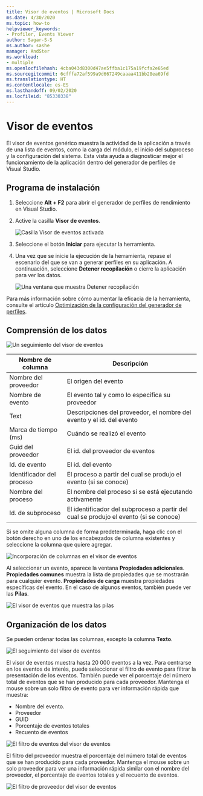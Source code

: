 ```yaml
---
title: Visor de eventos | Microsoft Docs
ms.date: 4/30/2020
ms.topic: how-to
helpviewer_keywords:
- Profiler, Events Viewer
author: Sagar-S-S
ms.author: sashe
manager: AndSter
ms.workload:
- multiple
ms.openlocfilehash: 4cba043d8300d47ae5ffba1c175a19fcfa2e65ed
ms.sourcegitcommit: 6cfffa72af599a9d667249caaaa411bb28ea69fd
ms.translationtype: HT
ms.contentlocale: es-ES
ms.lasthandoff: 09/02/2020
ms.locfileid: "85330338"
---
```

# <a name="events-viewer"></a>Visor de eventos

El visor de eventos genérico muestra la actividad de la aplicación a través de una lista de eventos, como la carga del módulo, el inicio del subproceso y la configuración del sistema. Esta vista ayuda a diagnosticar mejor el funcionamiento de la aplicación dentro del generador de perfiles de Visual Studio.

## <a name="setup"></a>Programa de instalación

1. Seleccione **Alt + F2** para abrir el generador de perfiles de rendimiento en Visual Studio.

1. Active la casilla **Visor de eventos**.

   ![Casilla Visor de eventos activada](../profiling/media/eventsviewerselected.png "Casilla Visor de eventos activada")

1. Seleccione el botón **Iniciar** para ejecutar la herramienta.

1. Una vez que se inicie la ejecución de la herramienta, repase el escenario del que se van a generar perfiles en su aplicación. A continuación, seleccione **Detener recopilación** o cierre la aplicación para ver los datos.

   ![Una ventana que muestra Detener recopilación](../profiling/media/stopcollectioneventsviewer.png "Una ventana que muestra Detener recopilación")

Para más información sobre cómo aumentar la eficacia de la herramienta, consulte el artículo [Optimización de la configuración del generador de perfiles](../profiling/optimize-profiler-settings.md).

## <a name="understand-your-data"></a>Comprensión de los datos

![Un seguimiento del visor de eventos](../profiling/media/eventviewertrace.png "Un seguimiento del visor de eventos")

|Nombre de columna|Descripción|
|----------|---------------------|
|Nombre del proveedor|El origen del evento|
|Nombre de evento|El evento tal y como lo especifica su proveedor|
|Text|Descripciones del proveedor, el nombre del evento y el id. del evento|
|Marca de tiempo (ms)|Cuándo se realizó el evento|
|Guid del proveedor|El id. del proveedor de eventos|
|Id. de evento|El id. del evento|
|Identificador del proceso|El proceso a partir del cual se produjo el evento (si se conoce)|
|Nombre del proceso|El nombre del proceso si se está ejecutando activamente|
|Id. de subproceso|El identificador del subproceso a partir del cual se produjo el evento (si se conoce)|

Si se omite alguna columna de forma predeterminada, haga clic con el botón derecho en uno de los encabezados de columna existentes y seleccione la columna que quiere agregar.

![Incorporación de columnas en el visor de eventos](../profiling/media/eventvieweraddcolumns.png "Incorporación de columnas en el visor de eventos")

Al seleccionar un evento, aparece la ventana **Propiedades adicionales**. **Propiedades comunes** muestra la lista de propiedades que se mostrarán para cualquier evento. **Propiedades de carga** muestra propiedades específicas del evento. En el caso de algunos eventos, también puede ver las **Pilas**.

![El visor de eventos que muestra las pilas](../profiling/media/eventviewerstacks.png "El visor de eventos que muestra las pilas")

## <a name="organize-your-data"></a>Organización de los datos

Se pueden ordenar todas las columnas, excepto la columna **Texto**.

![El seguimiento del visor de eventos](../profiling/media/eventviewertrace.png "El seguimiento del visor de eventos")

El visor de eventos muestra hasta 20 000 eventos a la vez. Para centrarse en los eventos de interés, puede seleccionar el filtro de evento para filtrar la presentación de los eventos. También puede ver el porcentaje del número total de eventos que se han producido para cada proveedor. Mantenga el mouse sobre un solo filtro de evento para ver información rápida que muestra:

- Nombre del evento.
- Proveedor
- GUID
- Porcentaje de eventos totales
- Recuento de eventos

![El filtro de eventos del visor de eventos](../profiling/media/eventviewereventfilter.png "El filtro de eventos del visor de eventos")

El filtro del proveedor muestra el porcentaje del número total de eventos que se han producido para cada proveedor. Mantenga el mouse sobre un solo proveedor para ver una información rápida similar con el nombre del proveedor, el porcentaje de eventos totales y el recuento de eventos.

![El filtro de proveedor del visor de eventos](../profiling/media/eventviewerproviderfilter.png "El filtro de proveedor del visor de eventos")
